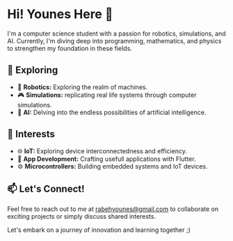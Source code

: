 # Hi! Younes Here 👋

I'm a computer science student with a passion for robotics, simulations, and AI. Currently, I'm diving deep into programming, mathematics, and physics to strengthen my foundation in these fields.

## 🌌 Exploring
- 🤖 **Robotics:** Exploring the realm of machines.
- 🎮 **Simulations:** replicating real life systems through computer simulations.
- 🧠 **AI:** Delving into the endless possibilities of artificial intelligence.

## 🚀 Interests
- 🌐 **IoT:** Exploring device interconnectedness and efficiency.
- 📱 **App Development:** Crafting usefull applications with Flutter.
- ⚙️ **Microcontrollers:** Building embedded systems and IoT devices.

## 📫 Let's Connect!
Feel free to reach out to me at [rabehyounes@gmail.com](mailto:rabehyounes@gmail.com) to collaborate on exciting projects or simply discuss shared interests.

Let's embark on a journey of innovation and learning together ;)      
